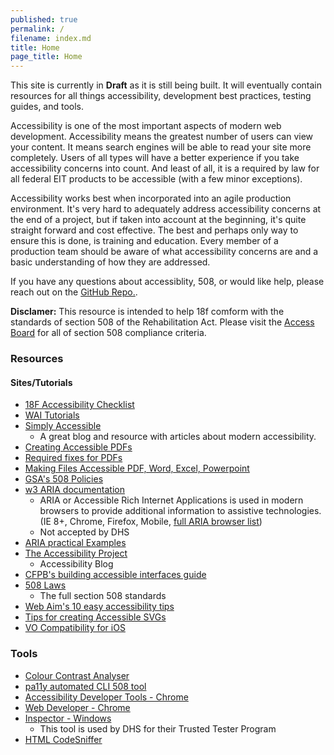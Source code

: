 ```yaml
---
published: true
permalink: /
filename: index.md
title: Home
page_title: Home
---
```


This site is currently in __Draft__ as it is still being built. It will eventually contain resources for all things accessibility, development best practices, testing guides, and tools. 


Accessibility is one of the most important aspects of modern web development. Accessibility means the greatest number of users can view your content. It means search engines will be able to read your site more completely. Users of all types will have a better experience if you take accessibility concerns into count. And least of all, it is a required by law for all federal EIT products to be accessible (with a few minor exceptions). 

Accessibility works best when incorporated into an agile production environment. It's very hard to adequately address accessibility concerns at the end of a project, but if taken into account at the beginning, it's quite straight forward and cost effective. The best and perhaps only way to ensure this is done, is training and education. Every member of a production team should be aware of what accessibility concerns are and a basic understanding of how they are addressed. 

If you have any questions about accessiblity, 508, or would like help, please reach out on the [GitHub Repo.](https://github.com/18F/accessibility).  

<b>Disclamer:</b> This resource is intended to help 18f comform with the standards of section 508 of the Rehabilitation Act. Please visit the [Access Board](http://www.access-board.gov/guidelines-and-standards/communications-and-it/about-the-section-508-standards/section-508-standards) for all of section 508 compliance criteria. 

### Resources

#### Sites/Tutorials
* [18F Accessibility Checklist](./checklist)
* [WAI Tutorials](http://www.w3.org/WAI/tutorials/)
* [Simply Accessible](http://simplyaccessible.com/archives/)
  * A great blog and resource with articles about modern accessibility.
* [Creating Accessible PDFs](http://www.section508.va.gov/support/tutorials/pdf/index.asp)
* [Required fixes for PDFs](http://www.hhs.gov/web/section-508/making-files-accessible/pdf-required/index.html)
* [Making Files Accessible PDF, Word, Excel, Powerpoint](http://www.hhs.gov/web/section-508/making-files-accessible/index.html)
* [GSA's 508 Policies](http://www.gsa.gov/portal/content/105254)
* [w3 ARIA documentation](http://www.w3.org/html/wg/drafts/html/master/dom.html#wai-aria)
  * ARIA or Accessible Rich Internet Applications is used in modern browsers to provide additional information to assistive technologies. (IE 8+, Chrome, Firefox, Mobile, [full ARIA browser list](http://caniuse.com/#feat=wai-aria))
  * Not accepted by DHS
* [ARIA practical Examples](http://heydonworks.com/practical_aria_examples/)
* [The Accessibility Project](http://a11yproject.com/)
  * Accessibility Blog
* [CFPB's building accessible interfaces guide](http://cfpb.github.io/design-manual/guides/accessible-interfaces.html)
* [508 Laws](http://www.access-board.gov/guidelines-and-standards/communications-and-it/about-the-section-508-standards/section-508-standards)
  * The full section 508 standards
* [Web Aim's 10 easy accessibility tips](http://webaim.org/blog/10-easy-accessibility-tips/)
* [Tips for creating Accessible SVGs](http://www.sitepoint.com/tips-accessible-svg/)
* [VO Compatibility for iOS](http://pauljadam.com/demos/voiceover-ios-html-aria-support.html)

### Tools

* [Colour Contrast Analyser](http://www.paciellogroup.com/resources/contrastanalyser/)
* [pa11y automated CLI 508 tool](http://pa11y.org/)
* [Accessibility Developer Tools - Chrome](https://chrome.google.com/webstore/detail/accessibility-developer-t/fpkknkljclfencbdbgkenhalefipecmb?hl=en)
* [Web Developer - Chrome](https://chrome.google.com/webstore/detail/web-developer/bfbameneiokkgbdmiekhjnmfkcnldhhm?hl=en-US)
* [Inspector - Windows](https://msdn.microsoft.com/en-us/library/windows/desktop/dd318521%28v=vs.85%29.aspx)
  * This tool is used by DHS for their Trusted Tester Program 
* [HTML CodeSniffer](http://squizlabs.github.io/HTML_CodeSniffer/)
